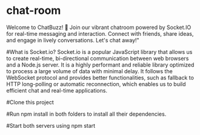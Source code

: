 # chat-room
Welcome to ChatBuzz! 🚀 Join our vibrant chatroom powered by Socket.IO for real-time messaging and interaction. Connect with friends, share ideas, and engage in lively conversations. Let's chat away!"

#What is Socket.io?
Socket.io is a popular JavaScript library that allows us to create real-time, bi-directional communication between web browsers and a Node.js server. It is a highly performant and reliable library optimized to process a large volume of data with minimal delay. It follows the WebSocket protocol and provides better functionalities, such as fallback to HTTP long-polling or automatic reconnection, which enables us to build efficient chat and real-time applications.

#Clone this project

#Run npm install in both folders to install all their dependencies.

#Start both servers using npm start

